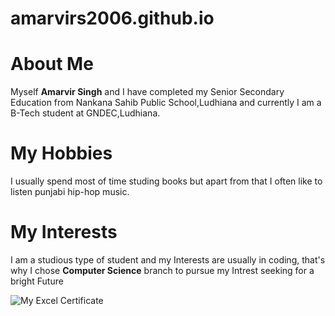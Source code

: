 # amarvirs2006.github.io
<!DOCTYPE html>
<head>
</head>
<body>
    <h1>About Me</h1>
    <p>Myself <b>Amarvir Singh</b> and I have completed my Senior Secondary Education from
        Nankana Sahib Public School,Ludhiana and currently I am a B-Tech student at GNDEC,Ludhiana.
    </p>
    <h1>My Hobbies</h1>
    <p>I usually spend most of time studing books but apart from that I often like to 
        listen punjabi hip-hop music.
    </p>
    <h1>My Interests</h1>
    <p>
        I am a studious type of student and my Interests are usually in coding, that's why
        I chose 
        <b>Computer Science</b> branch to pursue my Intrest seeking for a bright Future
    </p>       
<img src="excel.jpeg"alt="My Excel Certificate"/>
</body>
</html>
